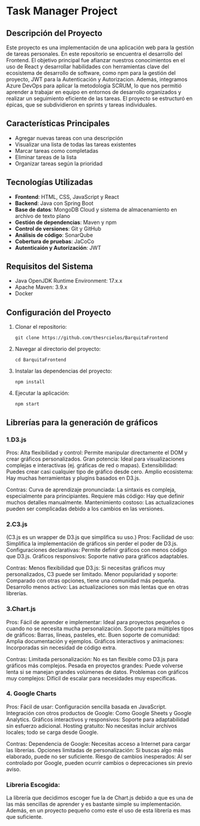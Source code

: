 # Task Manager Project

## Descripción del Proyecto

Este proyecto es una implementación de una aplicación web para la 
gestión de tareas personales. En este repositorio se encuentra el 
desarrollo del Frontend. El objetivo principal fue afianzar 
nuestros conocimientos en el uso de React y 
desarrollar habilidades con herramientas clave del ecosistema de 
desarrollo de software, como npm para la gestión del proyecto, 
JWT para la Autenticación y Autorizacion. Además, integramos Azure 
DevOps para aplicar la metodología SCRUM, lo que nos permitió aprender 
a trabajar en equipo en entornos de desarrollo organizados y realizar 
un seguimiento eficiente de las tareas. El proyecto se estructuró en 
épicas, que se subdividieron en sprints y tareas individuales.


## Características Principales

- Agregar nuevas tareas con una descripción
- Visualizar una lista de todas las tareas existentes
- Marcar tareas como completadas
- Eliminar tareas de la lista
- Organizar tareas según la prioridad

## Tecnologías Utilizadas

- **Frontend**: HTML, CSS, JavaScript y React
- **Backend**: Java con Spring Boot
- **Base de datos**: MongoDB Cloud y sistema de almacenamiento en archivo de texto plano
- **Gestión de dependencias**: Maven y npm
- **Control de versiones**: Git y GitHub
- **Análisis de código**: SonarQube
- **Cobertura de pruebas**: JaCoCo
- **Autenticaión y Autorización**: JWT

## Requisitos del Sistema

- Java OpenJDK Runtime Environment: 17.x.x
- Apache Maven: 3.9.x
- Docker

## Configuración del Proyecto

1. Clonar el repositorio:
   ```
   git clone https://github.com/thesrcielos/BarquitaFrontend
   ```

2. Navegar al directorio del proyecto:
   ```
   cd BarquitaFrontend
   ```

3. Instalar las dependencias del proyecto:
   ```
   npm install
   ```

4. Ejecutar la aplicación:
   ```
   npm start
   ```
## Librerías para la generación de gráficos
### 1.D3.js
Pros:
    Alta flexibilidad y control: Permite manipular directamente el DOM y crear gráficos personalizados.
    Gran potencia: Ideal para visualizaciones complejas e interactivas (ej. gráficas de red o mapas).
    Extensibilidad: Puedes crear casi cualquier tipo de gráfico desde cero.
    Amplio ecosistema: Hay muchas herramientas y plugins basados en D3.js.

Contras:
    Curva de aprendizaje pronunciada: La sintaxis es compleja, especialmente para principiantes.
    Requiere más código: Hay que definir muchos detalles manualmente.
    Mantenimiento costoso: Las actualizaciones pueden ser complicadas debido a los cambios en las versiones.
    
### 2.C3.js
(C3.js es un wrapper de D3.js que simplifica su uso.)
Pros:
    Facilidad de uso: Simplifica la implementación de gráficos sin perder el poder de D3.js.
    Configuraciones declarativas: Permite definir gráficos con menos código que D3.js.
    Gráficos responsivos: Soporte nativo para gráficos adaptables.

Contras:
    Menos flexibilidad que D3.js: Si necesitas gráficos muy personalizados, C3 puede ser limitado.
    Menor popularidad y soporte: Comparado con otras opciones, tiene una comunidad más pequeña.
    Desarrollo menos activo: Las actualizaciones son más lentas que en otras librerías.
### 3.Chart.js
Pros:
    Fácil de aprender e implementar: Ideal para proyectos pequeños o cuando no se necesita mucha personalización.
    Soporte para múltiples tipos de gráficos: Barras, líneas, pasteles, etc.
    Buen soporte de comunidad: Amplia documentación y ejemplos.
    Gráficos interactivos y animaciones: Incorporadas sin necesidad de código extra.

Contras:
    Limitada personalización: No es tan flexible como D3.js para gráficos más complejos.
    Pesada en proyectos grandes: Puede volverse lenta si se manejan grandes volúmenes de datos.
    Problemas con gráficos muy complejos: Difícil de escalar para necesidades muy específicas.
### 4. Google Charts
Pros:
    Fácil de usar: Configuración sencilla basada en JavaScript.
    Integración con otros productos de Google: Como Google Sheets y Google Analytics.
    Gráficos interactivos y responsivos: Soporte para adaptabilidad sin esfuerzo adicional.
    Hosting gratuito: No necesitas incluir archivos locales; todo se carga desde Google.

Contras:
    Dependencia de Google: Necesitas acceso a Internet para cargar las librerías.
    Opciones limitadas de personalización: Si buscas algo más elaborado, puede no ser suficiente.
    Riesgo de cambios inesperados: Al ser controlado por Google, pueden ocurrir cambios o deprecaciones sin previo aviso.
    
### Libreria Escogida:
La librería que decidimos escoger fue la de Chart.js debido a que es una de las más sencillas de aprender y es bastante simple su implementación. Además, en un proyecto pequeño como este el uso de esta librería es mas que suficiente.